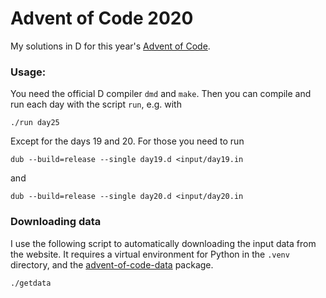 # Advent of Code 2020

My solutions in D for this year's [Advent of Code](https://adventofcode.com/2020).

### Usage:

You need the official D compiler `dmd` and `make`.
Then you can compile and run each day with the script `run`, e.g. with

    ./run day25

Except for the days 19 and 20. For those you need to run

    dub --build=release --single day19.d <input/day19.in
    
and 

    dub --build=release --single day20.d <input/day20.in

### Downloading data

I use the following script to automatically downloading the input data from the website.
It requires a virtual environment for Python in the `.venv` directory, and the [advent-of-code-data](https://pypi.org/project/advent-of-code-data/) package.

    ./getdata
